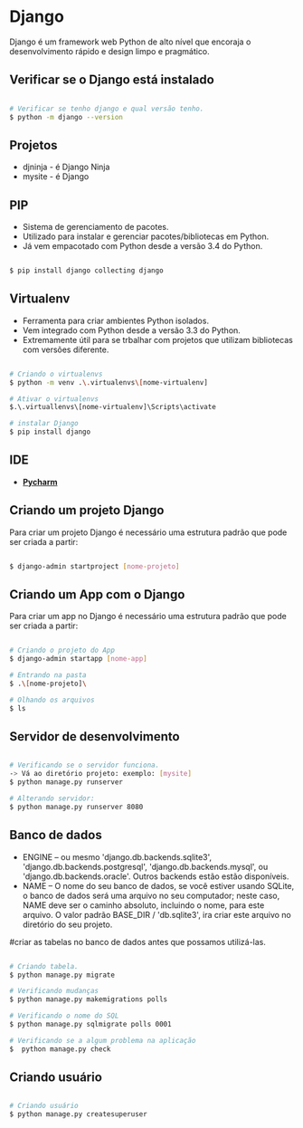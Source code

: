 # Django
Django é um framework web Python de alto nível que encoraja o desenvolvimento rápido e design limpo e pragmático.

## Verificar se o Django está instalado
```bash

# Verificar se tenho django e qual versão tenho.
$ python -m django --version

```

## Projetos
* djninja - é Django Ninja
* mysite - é Django

## PIP
* Sistema de gerenciamento de pacotes.
* Utilizado para instalar e gerenciar pacotes/bibliotecas em Python.
* Já vem empacotado com Python desde a versão 3.4 do Python.

```bash

$ pip install django collecting django

```

## Virtualenv
* Ferramenta para criar ambientes Python isolados.
* Vem integrado com Python desde a versão 3.3 do Python.
* Extremamente útil para se trbalhar com projetos que utilizam bibliotecas com versões diferente.

```bash

# Criando o virtualenvs
$ python -m venv .\.virtualenvs\[nome-virtualenv]

# Ativar o virtualenvs
$.\.virtuallenvs\[nome-virtualenv]\Scripts\activate

# instalar Django
$ pip install django

```

## IDE

- **[Pycharm](https://www.jetbrains.com/pt-br/pycharm/)**

## Criando um projeto Django
Para criar um projeto Django é necessário uma estrutura padrão que pode ser criada a partir:

```bash

$ django-admin startproject [nome-projeto]

```

## Criando um App com o Django
Para criar um app no Django é necessário uma estrutura padrão que pode ser criada a partir:

```bash

# Criando o projeto do App
$ django-admin startapp [nome-app]

# Entrando na pasta
$ .\[nome-projeto]\

# Olhando os arquivos
$ ls

```

## Servidor de desenvolvimento

```bash

# Verificando se o servidor funciona.
-> Vá ao diretório projeto: exemplo: [mysite]
$ python manage.py runserver

# Alterando servidor:
$ python manage.py runserver 8080


```

## Banco de dados

* ENGINE – ou mesmo 'django.db.backends.sqlite3', 'django.db.backends.postgresql', 'django.db.backends.mysql', ou 'django.db.backends.oracle'. Outros backends estão estão disponíveis.
* NAME – O nome do seu banco de dados, se você estiver usando SQLite, o banco de dados será uma arquivo no seu computador; neste caso, NAME deve ser o caminho absoluto, incluindo o nome, para este arquivo. O valor padrão BASE_DIR / 'db.sqlite3', ira criar este arquivo no diretório do seu projeto.

#criar as tabelas no banco de dados antes que possamos utilizá-las.

```bash

# Criando tabela.
$ python manage.py migrate

# Verificando mudanças
$ python manage.py makemigrations polls

# Verificando o nome do SQL
$ python manage.py sqlmigrate polls 0001

# Verificando se a algum problema na aplicação
$  python manage.py check
```
## Criando usuário

```bash

# Criando usuário
$ python manage.py createsuperuser

```




